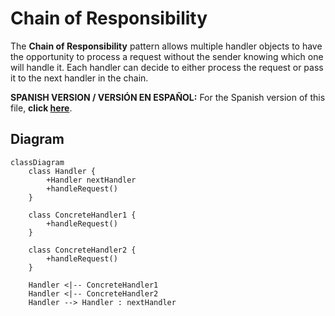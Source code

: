 # Chain of Responsibility

The **Chain of Responsibility** pattern allows multiple handler objects to have the opportunity to process a request without the sender knowing which one will handle it. Each handler can decide to either process the request or pass it to the next handler in the chain.

**SPANISH VERSION / VERSIÓN EN ESPAÑOL:** For the Spanish version of this file, **click [here](README_ES.md)**.

## Diagram

```mermaid
classDiagram
    class Handler {
        +Handler nextHandler
        +handleRequest()
    }

    class ConcreteHandler1 {
        +handleRequest()
    }

    class ConcreteHandler2 {
        +handleRequest()
    }

    Handler <|-- ConcreteHandler1
    Handler <|-- ConcreteHandler2
    Handler --> Handler : nextHandler
